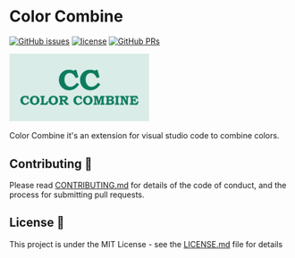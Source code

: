 # Color Combine
<!-- Vs code Marketplace downloads -->
[![GitHub issues](https://img.shields.io/github/issues/Aritz-Garcia/Color-Combine)](https://github.com/Aritz-Garcia/Color-Combine/issues) 
[![license](https://img.shields.io/badge/license-MIT-blue.svg)](LICENSE)
[![GitHub PRs](https://img.shields.io/github/issues-pr/Aritz-Garcia/color-combine
)](https://github.com/Aritz-Garcia/Color-Combine/pulls)

<img src="resources/img/icono.png" alt="icono" style="width: 250px">

Color Combine it's an extension for visual studio code to combine colors.

## Contributing 🧩 
Please read [CONTRIBUTING.md](CONTRIBUTING.md) for details of the code of conduct, and the process for submitting pull requests.

## License 📄
This project is under the MIT License - see the [LICENSE.md](LICENSE.md) file for details